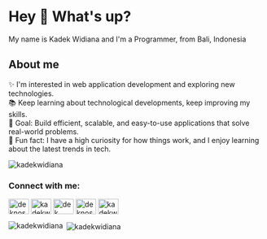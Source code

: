 <h1 align="left">Hey 👋 What's up?</h1>

<p align="left">My name is Kadek Widiana and I'm a Programmer, from Bali, Indonesia</p>

<h2 align="left">About me</h2>

<p align="left">✨ I'm interested in web application development and exploring new technologies.<br>📚 Keep learning about technological developments, keep improving my skills.<br>🎯 Goal: Build efficient, scalable, and easy-to-use applications that solve real-world problems.<br>🎲 Fun fact: I have a high curiosity for how things work, and I enjoy learning about the latest trends in tech.</p>

<p align="left"> <img src="https://komarev.com/ghpvc/?username=kadekwidiana&label=Profile%20views&color=0e75b6&style=flat-square" alt="kadekwidiana" /> </p>

<h3 align="left">Connect with me:</h3>
<p align="left">
<a href="https://twitter.com/deknos_" target="blank"><img align="center" src="https://raw.githubusercontent.com/rahuldkjain/github-profile-readme-generator/master/src/images/icons/Social/twitter.svg" alt="deknos_" height="30" width="40" /></a>
<a href="https://linkedin.com/in/kadekwidiana10" target="blank"><img align="center" src="https://raw.githubusercontent.com/rahuldkjain/github-profile-readme-generator/master/src/images/icons/Social/linked-in-alt.svg" alt="kadekwidiana10" height="30" width="40" /></a>
<a href="https://fb.com/dek widiana" target="blank"><img align="center" src="https://raw.githubusercontent.com/rahuldkjain/github-profile-readme-generator/master/src/images/icons/Social/facebook.svg" alt="dek widiana" height="30" width="40" /></a>
<a href="https://instagram.com/deknos_" target="blank"><img align="center" src="https://raw.githubusercontent.com/rahuldkjain/github-profile-readme-generator/master/src/images/icons/Social/instagram.svg" alt="deknos_" height="30" width="40" /></a>
<a href="https://www.youtube.com/c/kadekwidiana10" target="blank"><img align="center" src="https://raw.githubusercontent.com/rahuldkjain/github-profile-readme-generator/master/src/images/icons/Social/youtube.svg" alt="kadekwidiana10" height="30" width="40" /></a>
</p>

<p><img align="left" src="https://github-readme-stats.vercel.app/api/top-langs?username=kadekwidiana&show_icons=true&locale=en&layout=compact" alt="kadekwidiana" /></p>

<p>&nbsp;<img align="center" src="https://github-readme-stats.vercel.app/api?username=kadekwidiana&show_icons=true&locale=en" alt="kadekwidiana" /></p>

